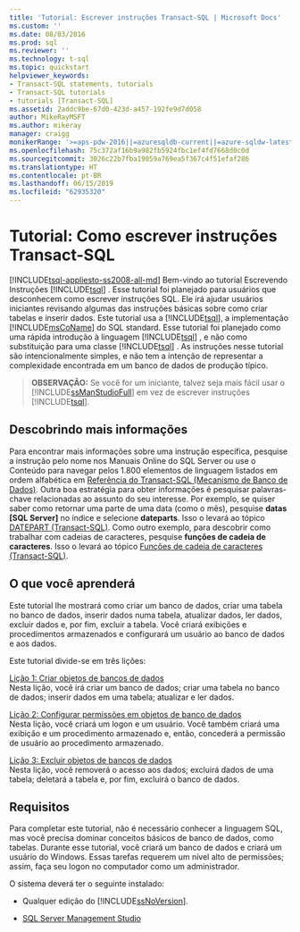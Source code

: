 ```yaml
---
title: 'Tutorial: Escrever instruções Transact-SQL | Microsoft Docs'
ms.custom: ''
ms.date: 08/03/2016
ms.prod: sql
ms.reviewer: ''
ms.technology: t-sql
ms.topic: quickstart
helpviewer_keywords:
- Transact-SQL statements, tutorials
- Transact-SQL tutorials
- tutorials [Transact-SQL]
ms.assetid: 2addc9be-67d0-423d-a457-192fe9d7d058
author: MikeRayMSFT
ms.author: mikeray
manager: craigg
monikerRange: '>=aps-pdw-2016||=azuresqldb-current||=azure-sqldw-latest||>=sql-server-2016||=sqlallproducts-allversions||>=sql-server-linux-2017||=azuresqldb-mi-current'
ms.openlocfilehash: 75c372af16b9a982fb5924fbc1ef4fd7668d0c0d
ms.sourcegitcommit: 3026c22b7fba19059a769ea5f367c4f51efaf286
ms.translationtype: HT
ms.contentlocale: pt-BR
ms.lasthandoff: 06/15/2019
ms.locfileid: "62935320"
---
```

# <a name="tutorial-writing-transact-sql-statements"></a>Tutorial: Como escrever instruções Transact-SQL
[!INCLUDE[tsql-appliesto-ss2008-all-md](../includes/tsql-appliesto-ss2008-all-md.md)]
Bem-vindo ao tutorial Escrevendo Instruções [!INCLUDE[tsql](../includes/tsql-md.md)] . Esse tutorial foi planejado para usuários que desconhecem como escrever instruções SQL. Ele irá ajudar usuários iniciantes revisando algumas das instruções básicas sobre como criar tabelas e inserir dados. Este tutorial usa a [!INCLUDE[tsql](../includes/tsql-md.md)], a implementação [!INCLUDE[msCoName](../includes/msconame-md.md)] do SQL standard. Esse tutorial foi planejado como uma rápida introdução à linguagem [!INCLUDE[tsql](../includes/tsql-md.md)] , e não como substituição para uma classe [!INCLUDE[tsql](../includes/tsql-md.md)] . As instruções nesse tutorial são intencionalmente simples, e não tem a intenção de representar a complexidade encontrada em um banco de dados de produção típico.  
  
>**OBSERVAÇÃO:** Se você for um iniciante, talvez seja mais fácil usar o [!INCLUDE[ssManStudioFull](../includes/ssmanstudiofull-md.md)] em vez de escrever instruções [!INCLUDE[tsql](../includes/tsql-md.md)].  
  
## <a name="finding-more-information"></a>Descobrindo mais informações  
Para encontrar mais informações sobre uma instrução específica, pesquise a instrução pelo nome nos Manuais Online do SQL Server ou use o Conteúdo para navegar pelos 1.800 elementos de linguagem listados em ordem alfabética em [Referência do Transact-SQL &#40;Mecanismo de Banco de Dados&#41;](../t-sql/transact-sql-reference-database-engine.md). Outra boa estratégia para obter informações é pesquisar palavras-chave relacionadas ao assunto do seu interesse. Por exemplo, se quiser saber como retornar uma parte de uma data (como o mês), pesquise **datas [SQL Server]** no índice e selecione **dateparts**. Isso o levará ao tópico [DATEPART &#40;Transact-SQL&#41;](../t-sql/functions/datepart-transact-sql.md). Como outro exemplo, para descobrir como trabalhar com cadeias de caracteres, pesquise **funções de cadeia de caracteres**. Isso o levará ao tópico [Funções de cadeia de caracteres &#40;Transact-SQL&#41;](../t-sql/functions/string-functions-transact-sql.md).  
  
## <a name="what-you-will-learn"></a>O que você aprenderá  
Este tutorial lhe mostrará como criar um banco de dados, criar uma tabela no banco de dados, inserir dados numa tabela, atualizar dados, ler dados, excluir dados e, por fim, excluir a tabela. Você criará exibições e procedimentos armazenados e configurará um usuário ao banco de dados e aos dados.  
  
Este tutorial divide-se em três lições:  
  
[Lição 1: Criar objetos de bancos de dados](../t-sql/lesson-1-creating-database-objects.md)  
Nesta lição, você irá criar um banco de dados; criar uma tabela no banco de dados; inserir dados em uma tabela; atualizar e ler dados.  
  
[Lição 2: Configurar permissões em objetos de banco de dados](../t-sql/lesson-2-configuring-permissions-on-database-objects.md)  
Nesta lição, você criará um logon e um usuário. Você também criará uma exibição e um procedimento armazenado e, então, concederá a permissão de usuário ao procedimento armazenado.  
  
[Lição 3: Excluir objetos de bancos de dados](../t-sql/lesson-3-deleting-database-objects.md)  
Nesta lição, você removerá o acesso aos dados; excluirá dados de uma tabela; deletará a tabela e, por fim, excluirá o banco de dados.  
  
## <a name="requirements"></a>Requisitos  
Para completar este tutorial, não é necessário conhecer a linguagem SQL, mas você precisa dominar conceitos básicos de banco de dados, como tabelas. Durante esse tutorial, você criará um banco de dados e criará um usuário do Windows. Essas tarefas requerem um nível alto de permissões; assim, faça seu logon no computador como um administrador.  
  
O sistema deverá ter o seguinte instalado:  
  
-   Qualquer edição do [!INCLUDE[ssNoVersion](../includes/ssnoversion-md.md)].  
  
-  [SQL Server Management Studio](../ssms/download-sql-server-management-studio-ssms.md)  
  

 
  
  
  

